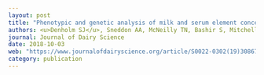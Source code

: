 ```yaml
---
layout: post
title: "Phenotypic and genetic analysis of milk and serum element concentrations in dairy cows"
authors: <u>Denholm SJ</u>, Sneddon AA, McNeilly TN, Bashir S, Mitchell MC, Wall E
journal: Journal of Dairy Science
date: 2018-10-03
web: "https://www.journalofdairyscience.org/article/S0022-0302(19)30867-7/abstract"
category: publication
---
```

